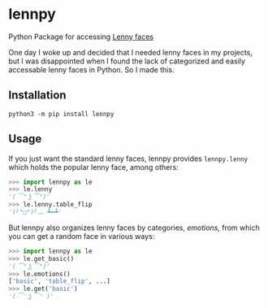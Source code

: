 # lennpy

Python Package for accessing [Lenny faces](https://knowyourmeme.com/memes/%CD%A1-%CD%9C%CA%96-%CD%A1-lenny-face)

One day I woke up and decided that I needed lenny faces in my projects, but I was disappointed when I found the lack of categorized and easily accessable lenny faces in Python. So I made this.

## Installation

```
python3 -m pip install lennpy
```

## Usage

If you just want the standard lenny faces, lennpy provides `lennpy.lenny` which holds the popular lenny face, among others:

```py
>>> import lennpy as le
>>> le.lenny
'( ͡° ͜ʖ ͡°)'
>>> le.lenny.table_flip
'(╯°□°)╯︵ ┻━┻'
```

But lennpy also organizes lenny faces by categories, _emotions,_ from which you can get a random face in various ways:

```py
>>> import lennpy as le
>>> le.get_basic()
'( ͡° ͜ʖ ͡°)'
>>> le.emotions()
['basic', 'table_flip', ...]
>>> le.get('basic')
'( ͡ᵔ ͜ʖ ͡ᵔ )'
```